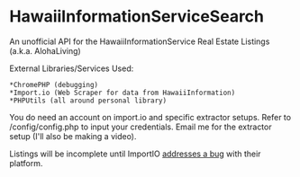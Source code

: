 # HawaiiInformationServiceSearch
An unofficial API for the HawaiiInformationService Real Estate Listings (a.k.a. AlohaLiving)

External Libraries/Services Used:

    *ChromePHP (debugging)
    *Import.io (Web Scraper for data from HawaiiInformation)
    *PHPUtils (all around personal library)

You do need an account on import.io and specific extractor setups. Refer to /config/config.php to input your credentials. Email me for the extractor setup (I'll also be making a video).

Listings will be incomplete until ImportIO [addresses a bug](http://community.import.io/t/importio-not-working-on-different-urls-with-the-same-data-structure/285) with their platform.
